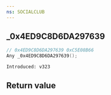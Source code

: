```yaml
---
ns: SOCIALCLUB
---
```

## _0x4ED9C8D6DA297639

```c
// 0x4ED9C8D6DA297639 0xC5E08B66
Any _0x4ED9C8D6DA297639();
```

```
Introduced: v323
```


## Return value
